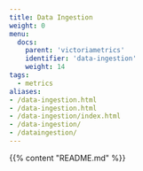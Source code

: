 ```yaml
---
title: Data Ingestion 
weight: 0
menu:
  docs:
    parent: 'victoriametrics'
    identifier: 'data-ingestion'
    weight: 14
tags:
  - metrics
aliases:
- /data-ingestion.html
- /data-ingestion.html
- /data-ingestion/index.html
- /data-ingestion/
- /dataingestion/
---
```

{{% content "README.md" %}}
